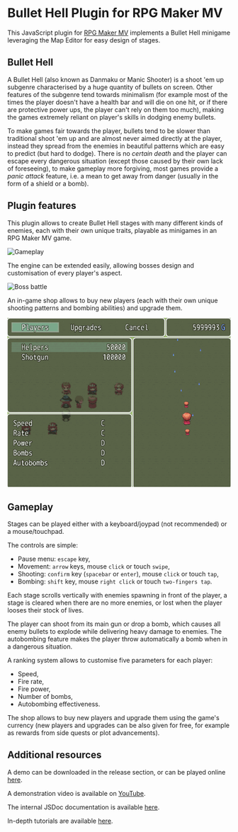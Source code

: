 Bullet Hell Plugin for RPG Maker MV
===================================

This JavaScript plugin for [RPG Maker MV](http://www.rpgmakerweb.com/products/programs/rpg-maker-mv) implements a Bullet Hell minigame leveraging the Map Editor for easy design of stages.

Bullet Hell
-----------

A Bullet Hell (also known as Danmaku or Manic Shooter) is a shoot 'em up subgenre characterised by a huge quantity of bullets on screen.
Other features of the subgenre tend towards minimalism (for example most of the times the player doesn't have a health bar and will die on one hit, or if there are protective power ups, the player can't rely on them too much), making the games extremely reliant on player's skills in dodging enemy bullets.

To make games fair towards the player, bullets tend to be slower than traditional shoot 'em up and are almost never aimed directly at the player, instead they spread from the enemies in beautiful patterns which are easy to predict (but hard to dodge).
There is no *certain death* and the player can escape every dangerous situation (except those caused by their own lack of foreseeing), to make gameplay more forgiving, most games provide a *panic attack* feature, i.e. a mean to get away from danger (usually in the form of a shield or a bomb).

Plugin features
---------------

This plugin allows to create Bullet Hell stages with many different kinds of enemies, each with their own unique traits,  playable as minigames in an RPG Maker MV game.

![Gameplay](screenshots/gameplay1.gif)

The engine can be extended easily, allowing bosses design and customisation of every player's aspect. 

![Boss battle](screenshots/gameplay2.gif)

An in-game shop allows to buy new players (each with their own unique shooting patterns and bombing abilities) and upgrade them.

![Shop](screenshots/gameplay3.gif)

Gameplay
--------

Stages can be played either with a keyboard/joypad (not recommended) or a mouse/touchpad.

The controls are simple:

- Pause menu: `escape` key,
- Movement: `arrow` keys, mouse `click` or touch `swipe`,
- Shooting: `confirm` key (`spacebar` or `enter`), mouse `click` or touch `tap`,
- Bombing: `shift` key, mouse `right click` or touch `two-fingers tap`.

Each stage scrolls vertically with enemies spawning in front of the player, a stage is cleared when there are no more enemies, or lost when the player looses their stock of lives.

The player can shoot from its main gun or drop a bomb, which causes all enemy bullets to explode while delivering heavy damage to enemies. The autobombing feature makes the player throw automatically a bomb when in a dangerous situation.

A ranking system allows to customise five parameters for each player:

- Speed,
- Fire rate,
- Fire power,
- Number of bombs,
- Autobombing effectiveness.

The shop allows to buy new players and upgrade them using the game's currency (new players and upgrades can be also given for free, for example as rewards from side quests or plot advancements).

Additional resources
--------------------

A demo can be downloaded in the release section, or can be played online [here](https://strontiumaluminate.altervista.org/bullethell).

A demonstration video is available on [YouTube](https://www.youtube.com/watch?v=D5rxpICS198).

The internal JSDoc documentation is available [here](https://HashakGik.github.io/BulletHell-RMMV).

In-depth tutorials are available [here](https://HashakGik.github.io/BulletHell-RMMV/tutorial-getting_started.html).
